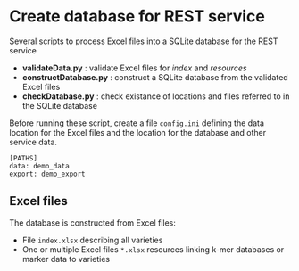 # Create database for REST service

Several scripts to process Excel files into a SQLite database for the REST service

* **validateData.py** : validate Excel files for *index* and *resources*
* **constructDatabase.py** : construct a SQLite database from the validated Excel files
* **checkDatabase.py** : check existance of locations and files referred to in the SQLite database

Before running these script, create a file `config.ini` defining the data location for the Excel files and the location for the database and other service data.
```
[PATHS]
data: demo_data
export: demo_export
```

## Excel files

The database is constructed from Excel files:

* File `index.xlsx` describing all varieties
* One or multiple Excel files `*.xlsx` resources linking k-mer databases or marker data to varieties
